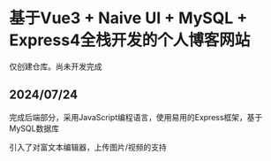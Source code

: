 # 基于Vue3 + Naive UI + MySQL + Express4全栈开发的个人博客网站

仅创建仓库。尚未开发完成
## 2024/07/24 
完成后端部分，采用JavaScript编程语言，使用易用的Express框架，基于MySQL数据库

引入了对富文本编辑器，上传图片/视频的支持

